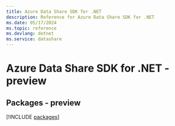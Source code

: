 ```yaml
---
title: Azure Data Share SDK for .NET
description: Reference for Azure Data Share SDK for .NET
ms.date: 05/17/2024
ms.topic: reference
ms.devlang: dotnet
ms.service: datashare
---
```

# Azure Data Share SDK for .NET - preview
## Packages - preview
[!INCLUDE [packages](data-share-index.md)]